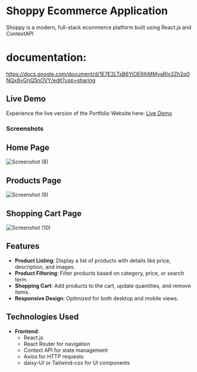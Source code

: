 # Shoppy Ecommerce Application

Shoppy is a modern, full-stack ecommerce platform built using React.js and ContextAPI

# documentation: 
https://docs.google.com/document/d/1E7E2LTsB6YiOE6lhMMyaRIx3Zh2q0NQx6vGrjQ5nOVY/edit?usp=sharing

## Live Demo

Experience the live version of the Portfolio Website here: [Live Demo](https://klizos-shoppy-ecommerce-website.vercel.app)

### Screenshots

## Home Page 
![Screenshot (8)](https://github.com/user-attachments/assets/f8725307-016a-4b4a-9a25-762ccc7fa95e)

## Products Page
![Screenshot (9)](https://github.com/user-attachments/assets/4edd2bd1-83fa-4755-9503-ccc1eb1d00d8)

## Shopping Cart Page
![Screenshot (10)](https://github.com/user-attachments/assets/9c96a778-e7d3-4425-9aff-7235b882f046)


## Features

- **Product Listing**: Display a list of products with details like price, description, and images.
- **Product Filtering**: Filter products based on category, price, or search term.
- **Shopping Cart**: Add products to the cart, update quantities, and remove items.
- **Responsive Design**: Optimized for both desktop and mobile views.

## Technologies Used

- **Frontend**:
  - React.js
  - React Router for navigation
  - Context API for state management
  - Axios for HTTP requests
  - daisy-UI or Tailwind-css for UI components
